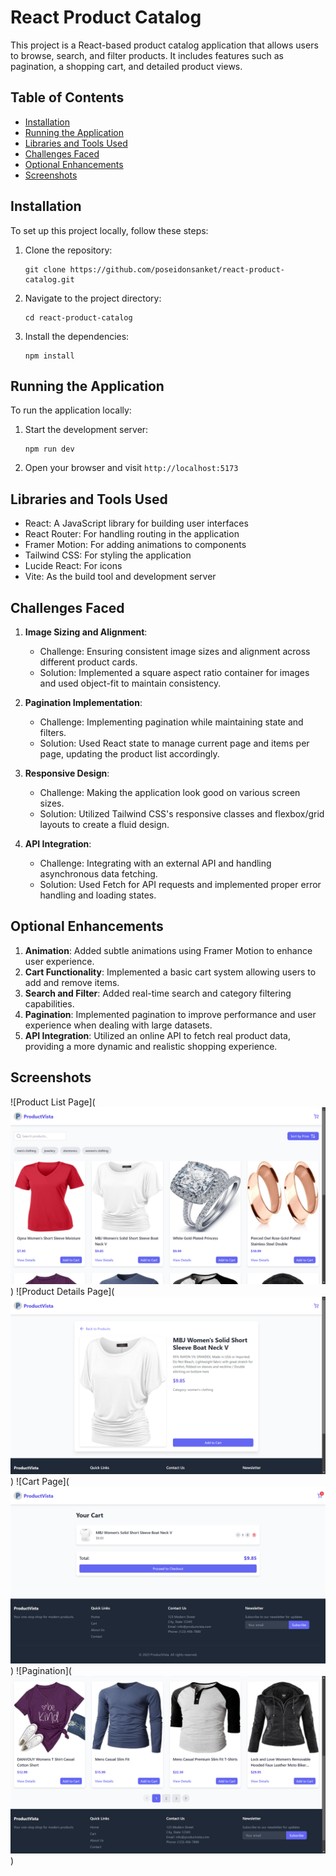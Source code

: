 # React Product Catalog

This project is a React-based product catalog application that allows users to browse, search, and filter products. It includes features such as pagination, a shopping cart, and detailed product views.

## Table of Contents

- [Installation](#installation)
- [Running the Application](#running-the-application)
- [Libraries and Tools Used](#libraries-and-tools-used)
- [Challenges Faced](#challenges-faced)
- [Optional Enhancements](#optional-enhancements)
- [Screenshots](#screenshots)

## Installation

To set up this project locally, follow these steps:

1. Clone the repository:
   ```
   git clone https://github.com/poseidonsanket/react-product-catalog.git
   ```

2. Navigate to the project directory:
   ```
   cd react-product-catalog
   ```

3. Install the dependencies:
   ```
   npm install
   ```

## Running the Application

To run the application locally:

1. Start the development server:
   ```
   npm run dev
   ```

2. Open your browser and visit `http://localhost:5173`

## Libraries and Tools Used

- React: A JavaScript library for building user interfaces
- React Router: For handling routing in the application
- Framer Motion: For adding animations to components
- Tailwind CSS: For styling the application
- Lucide React: For icons
- Vite: As the build tool and development server

## Challenges Faced

1. **Image Sizing and Alignment**: 
   - Challenge: Ensuring consistent image sizes and alignment across different product cards.
   - Solution: Implemented a square aspect ratio container for images and used object-fit to maintain consistency.

2. **Pagination Implementation**: 
   - Challenge: Implementing pagination while maintaining state and filters.
   - Solution: Used React state to manage current page and items per page, updating the product list accordingly.

3. **Responsive Design**: 
   - Challenge: Making the application look good on various screen sizes.
   - Solution: Utilized Tailwind CSS's responsive classes and flexbox/grid layouts to create a fluid design.

4. **API Integration**:
   - Challenge: Integrating with an external API and handling asynchronous data fetching.
   - Solution: Used Fetch for API requests and implemented proper error handling and loading states.

## Optional Enhancements

1. **Animation**: Added subtle animations using Framer Motion to enhance user experience.
2. **Cart Functionality**: Implemented a basic cart system allowing users to add and remove items.
3. **Search and Filter**: Added real-time search and category filtering capabilities.
4. **Pagination**: Implemented pagination to improve performance and user experience when dealing with large datasets.
5. **API Integration**: Utilized an online API to fetch real product data, providing a more dynamic and realistic shopping experience.

## Screenshots

![Product List Page](![alt text](/public/image.png))
![Product Details Page](![alt text](/public/image-1.png))
![Cart Page](![alt text](/public/image-2.png))
![Pagination](![alt text](/public/image-3.png))
